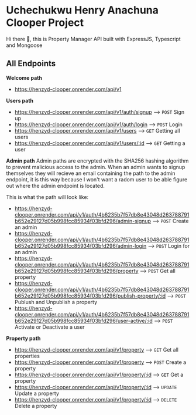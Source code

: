 # Uchechukwu Henry Anachuna Clooper Project

Hi there 👋, this is Property Manager API built with ExpressJS, Typescript and Mongoose

## All Endpoints

**Welcome path**

- https://henzyd-clooper.onrender.com/api/v1

**Users path**

- https://henzyd-clooper.onrender.com/api/v1/auth/signup --> `POST` Sign up
- https://henzyd-clooper.onrender.com/api/v1/auth/login --> `POST` Login
- https://henzyd-clooper.onrender.com/api/v1/users --> `GET` Getting all users
- https://henzyd-clooper.onrender.com/api/v1/users/:id --> `GET` Getting a user

**Admin path**
Admin paths are encrypted with the SHA256 hashing algorithm to prevent malicious access to the admin.
When an admin wants to signup themselves they will recieve an email containing the path to the admin endpoint, it is this way because I won't want a radom user to be able figure out where the admin endpoint is located.

This is what the path will look like:

- https://henzyd-clooper.onrender.com/api/v1/auth/4b6235b7f57db8e43048d263788791b652e29127d05b998fcc85934f03bfd296/admin-signup --> `POST` Create an admin
- https://henzyd-clooper.onrender.com/api/v1/auth/4b6235b7f57db8e43048d263788791b652e29127d05b998fcc85934f03bfd296/admin-login --> `POST` Login for an admin
- https://henzyd-clooper.onrender.com/api/v1/auth/4b6235b7f57db8e43048d263788791b652e29127d05b998fcc85934f03bfd296/property --> `POST` Get all property
- https://henzyd-clooper.onrender.com/api/v1/auth/4b6235b7f57db8e43048d263788791b652e29127d05b998fcc85934f03bfd296/publish-property/:id --> `POST` Publush and Unpublish a property
- https://henzyd-clooper.onrender.com/api/v1/auth/4b6235b7f57db8e43048d263788791b652e29127d05b998fcc85934f03bfd296/user-active/:id --> `POST` Activate or Deactivate a user

**Property path**

- https://henzyd-clooper.onrender.com/api/v1/property --> `GET` Get all properties
- https://henzyd-clooper.onrender.com/api/v1/property --> `POST` Create a property
- https://henzyd-clooper.onrender.com/api/v1/property/:id --> `GET` Get a property
- https://henzyd-clooper.onrender.com/api/v1/property/:id --> `UPDATE` Update a property
- https://henzyd-clooper.onrender.com/api/v1/property/:id --> `DELETE` Delete a property
